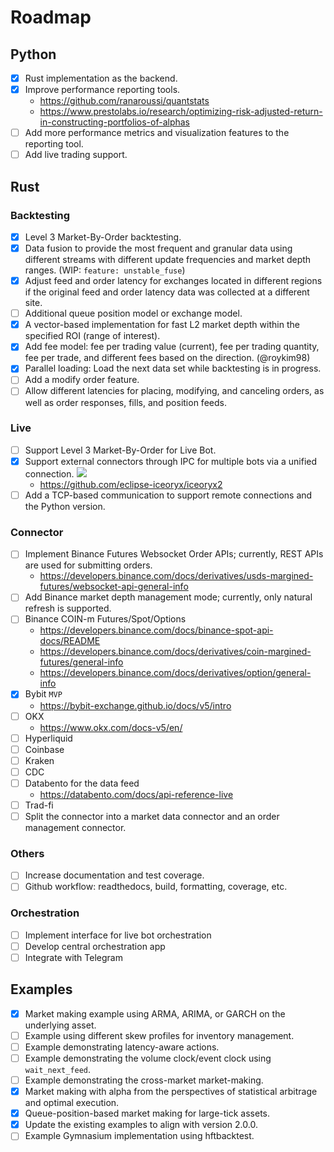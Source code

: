 # Roadmap

## Python
* [X] Rust implementation as the backend.
* [X] Improve performance reporting tools.
  * https://github.com/ranaroussi/quantstats
  * https://www.prestolabs.io/research/optimizing-risk-adjusted-return-in-constructing-portfolios-of-alphas
* [ ] Add more performance metrics and visualization features to the reporting tool.
* [ ] Add live trading support.

## Rust

### Backtesting
* [X] Level 3 Market-By-Order backtesting.
* [X] Data fusion to provide the most frequent and granular data using different streams with different update frequencies and market depth ranges. (WIP: ``feature: unstable_fuse``)
* [X] Adjust feed and order latency for exchanges located in different regions if the original feed and order latency data was collected at a different site.
* [ ] Additional queue position model or exchange model.
* [X] A vector-based implementation for fast L2 market depth within the specified ROI (range of interest).
* [X] Add fee model: fee per trading value (current), fee per trading quantity, fee per trade, and different fees based on the direction. (@roykim98)
* [X] Parallel loading: Load the next data set while backtesting is in progress.
* [ ] Add a modify order feature.
* [ ] Allow different latencies for placing, modifying, and canceling orders, as well as order responses, fills, and position feeds.

### Live
* [ ] Support Level 3 Market-By-Order for Live Bot.
* [X] Support external connectors through IPC for multiple bots via a unified connection.
  [<img src="https://raw.githubusercontent.com/nkaz001/hftbacktest/master/docs/images/arch.png">](https://github.com/nkaz001/hftbacktest/tree/master/docs/images/arch.png?raw=true)
  * https://github.com/eclipse-iceoryx/iceoryx2
* [ ] Add a TCP-based communication to support remote connections and the Python version.

### Connector
* [ ] Implement Binance Futures Websocket Order APIs; currently, REST APIs are used for submitting orders.
  * https://developers.binance.com/docs/derivatives/usds-margined-futures/websocket-api-general-info
* [ ] Add Binance market depth management mode; currently, only natural refresh is supported.
* [ ] Binance COIN-m Futures/Spot/Options
  * https://developers.binance.com/docs/binance-spot-api-docs/README
  * https://developers.binance.com/docs/derivatives/coin-margined-futures/general-info
  * https://developers.binance.com/docs/derivatives/option/general-info
* [X] Bybit ``MVP``
  * https://bybit-exchange.github.io/docs/v5/intro
* [ ] OKX
  * https://www.okx.com/docs-v5/en/
* [ ] Hyperliquid
* [ ] Coinbase
* [ ] Kraken
* [ ] CDC
* [ ] Databento for the data feed
  * https://databento.com/docs/api-reference-live
* [ ] Trad-fi
* [ ] Split the connector into a market data connector and an order management connector.

### Others
* [ ] Increase documentation and test coverage.
* [ ] Github workflow: readthedocs, build, formatting, coverage, etc.

### Orchestration
* [ ] Implement interface for live bot orchestration
* [ ] Develop central orchestration app
* [ ] Integrate with Telegram

## Examples
* [X] Market making example using ARMA, ARIMA, or GARCH on the underlying asset.
* [ ] Example using different skew profiles for inventory management.
* [ ] Example demonstrating latency-aware actions.
* [ ] Example demonstrating the volume clock/event clock using `wait_next_feed`.
* [ ] Example demonstrating the cross-market market-making.
* [X] Market making with alpha from the perspectives of statistical arbitrage and optimal execution.
* [X] Queue-position-based market making for large-tick assets.
* [X] Update the existing examples to align with version 2.0.0.
* [ ] Example Gymnasium implementation using hftbacktest.